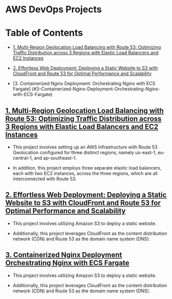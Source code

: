 # AWS DevOps Projects
# Table of Contents

- [1. Multi-Region Geolocation Load Balancing with Route 53: Optimizing Traffic Distribution across 3 Regions with Elastic Load Balancers and EC2 Instances](#1-Multi-Region-Geolocation-Load-Balancing-with-Route-53-Optimizing-Traffic-Distribution-across-3-Regions-with-Elastic-Load-Balancers-and-EC2-Instances)


- [2. Effortless Web Deployment: Deploying a Static Website to S3 with CloudFront and Route 53 for Optimal Performance and Scalability](#2-Effortless-Web-Deployment-Deploying-a-Static-Website-to-S3-with-CloudFront-and-Route-53-for-Optimal-Performance-and-Scalability)


- [3. Containerized Nginx Deployment: Orchestrating Nginx with ECS Fargate]
(#3-Containerized-Nginx-Deployment-Orchestrating-Nginx-with-ECS-Fargate)




## [1. Multi-Region Geolocation Load Balancing with Route 53: Optimizing Traffic Distribution across 3 Regions with Elastic Load Balancers and EC2 Instances](https://github.com/John-Rivero/AWS-Cloud-Engineer-Portfolio/tree/main/1.%20Multi-Region%20Geolocation%20Load%20Balancing%20with%20Route%2053%20Optimizing%20Traffic%20Distribution%20across%203%20Regions%20with%20Elastic%20Load%20Balancers%20and%20EC2%20Instances)

- This project involves setting up an AWS Infrastructure with Route 53 Geolocation configured for three distinct regions, namely us-east-1, eu-central-1, and ap-southeast-1.

- In addition, this project employs three separate elastic load balancers, each with two EC2 instances, across the three regions, which are all interconnected with Route 53.



## [2. Effortless Web Deployment: Deploying a Static Website to S3 with CloudFront and Route 53 for Optimal Performance and Scalability](https://github.com/John-Rivero/AWS-Cloud-Engineer-Portfolio/tree/main/2.%20Effortless%20Web%20Deployment%20Deploying%20a%20Static%20Website%20to%20S3%20with%20CloudFront%20and%20Route%2053%20for%20Optimal%20Performance%20and%20Scalability)

- This project involves utilizing Amazon S3 to deploy a static website.

- Additionally, this project leverages CloudFront as the content distribution network (CDN) and Route 53 as the domain name system (DNS).


## [3. Containerized Nginx Deployment Orchestrating Nginx with ECS Fargate](https://github.com/John-Rivero/AWS-DevOps-Portfolio/tree/main/6.%20Containerized%20Nginx%20Deployment%20Orchestrating%20Nginx%20with%20ECS%20Fargate)

- This project involves utilizing Amazon S3 to deploy a static website.

- Additionally, this project leverages CloudFront as the content distribution network (CDN) and Route 53 as the domain name system (DNS).